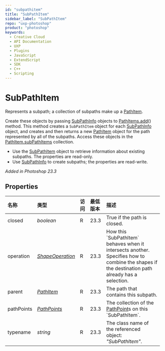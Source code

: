 ```yaml
---
id: "subpathitem"
title: "SubPathItem"
sidebar_label: "SubPathItem"
repo: "uxp-photoshop"
product: "photoshop"
keywords:
  - Creative Cloud
  - API Documentation
  - UXP
  - Plugins
  - JavaScript
  - ExtendScript
  - SDK
  - C++
  - Scripting
---
```


# SubPathItem

Represents a subpath; a collection of subpaths make up a [PathItem](/ps_reference/classes/pathitem/).

Create these objects by passing [SubPathInfo](/ps_reference/classes/subpathinfo/) objects to [PathItems.add](/ps_reference/classes/pathitems/#add)() method. This method creates a
`SubPathItem` object for each [SubPathInfo](/ps_reference/classes/subpathinfo/) object, and creates and then returns a new [PathItem](/ps_reference/classes/pathitem/) object for the
path represented by all of the subpaths. Access these objects in the [PathItem.subPathItems](/ps_reference/classes/pathitem/#subpathitems) collection.

 - Use the [SubPathItem](/ps_reference/classes/subpathitem/) object to retrieve information about existing subpaths. The properties are read-only.
 - Use [SubPathInfo](/ps_reference/classes/subpathinfo/) to create subpaths; the properties are read-write.

*Added in Photoshop 23.3*

## Properties

| 名称 | 类型 | 访问 | 最低版本 | 描述 |
| :------ | :------ | :------ | :------ | :------ |
| closed | *boolean* | R | 23.3 | True if the path is closed. |
| operation | [*ShapeOperation*](/ps_reference/modules/constants/#shapeoperation) | R | 23.3 | How this &#x60;SubPathItem&#x60; behaves when it intersects another. Specifies how to combine the shapes if the destination path already has a selection. |
| parent | [*PathItem*](/ps_reference/classes/pathitem/) | R | 23.3 | The path that contains this subpath. |
| pathPoints | [*PathPoints*](/ps_reference/classes/pathpoints/) | R | 23.3 | The collection of the [PathPoint](/ps_reference/classes/pathpoint/)s on this &#x60;SubPathItem&#x60;. |
| typename | *string* | R | 23.3 | The class name of the referenced object: *&quot;SubPathItem&quot;*. |
